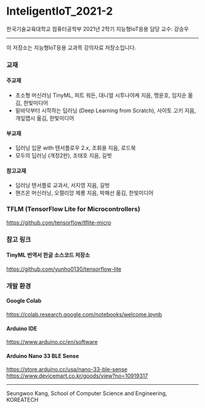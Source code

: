 # InteligentIoT_2021-2
한국기술교육대학교 컴퓨터공학부 2021년 2학기 지능형IoT응용 
담당 교수: 강승우

---
이 저장소는 지능형IoT응용 교과목 강의자료 저장소입니다.

### 교재
#### 주교재
- 초소형 머신러닝 TinyML, 피트 워든, 대니얼 시투나야케 지음, 맹윤호, 임지순 옮김, 한빛미디어
- 밑바닥부터 시작하는 딥러닝 (Deep Learning from Scratch), 사이토 고키 지음, 개잎맵시 옮김, 한빛미디어
#### 부교재
- 딥러닝 입문 with 텐서플로우 2.x, 조휘용 지음, 로드북
- 모두의 딥러닝 (개정2판), 조태호 지음, 길벗
#### 참고교재
- 딥러닝 텐서플로 교과서, 서지영 지음, 길벗
- 핸즈온 머신러닝, 오렐리앙 제롱 지음, 박해선 옮김, 한빛미디어

### TFLM (TensorFlow Lite for Microcontrollers)
https://github.com/tensorflow/tflite-micro

### 참고 링크
#### TinyML 번역서 한글 소스코드 저장소
https://github.com/yunho0130/tensorflow-lite

### 개발 환경
#### Google Colab
https://colab.research.google.com/notebooks/welcome.ipynb

#### Arduino IDE
https://www.arduino.cc/en/software

#### Arduino Nano 33 BLE Sense
https://store.arduino.cc/usa/nano-33-ble-sense
https://www.devicemart.co.kr/goods/view?no=10919317


---
Seungwoo Kang, School of Computer Science and Engineering, KOREATECH
